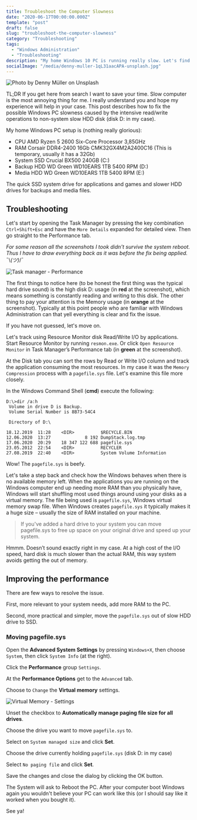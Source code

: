 ```yaml
---
title: Troubleshoot the Computer Slowness
date: "2020-06-17T00:00:00.000Z"
template: "post"
draft: false
slug: "troubleshoot-the-computer-slowness"
category: "Troubleshooting"
tags:
  - "Windows Administration"
  - "Troubleshooting"
description: "My home Windows 10 PC is running really slow. Let's find out what's going on. I'm going to share the troubleshooting approach that might be helpful."
socialImage: "/media/denny-muller-1qL31aacAPA-unsplash.jpg"
---
```

![Photo by Denny Müller on Unsplash](/media/denny-muller-1qL31aacAPA-unsplash.jpg)

TL;DR If you get here from search I want to save your time. Slow computer is the most annoying thing for me.
I really understand you and hope my experience will help in your case. This post describes how to fix the 
possible Windows PC slowness caused by the intensive read/write operations to non-system slow HDD disk (disk D: in my case). 

My home Windows PC setup is (nothing really glorious):

+ CPU AMD Ryzen 5 2600 Six-Core Processor 3,85GHz
+ RAM Corsair DDR4-2400 16Gb CMK32GX4M2A2400C16 (This is temporary, usually it has a 32Gb)
+ System SSD Crucial BX500 240GB (C:)
+ Backup HDD WD Green WD10EARS 1TB 5400 RPM (D:) 
+ Media HDD WD Green WD10EARS 1TB 5400 RPM (E:) 

The quick SSD system drive for applications and games and slower HDD drives for backups and media files.

## Troubleshooting

Let's start by opening the Task Manager by pressing the key combination `Ctrl+Shift+Esc` and have the `More Details` expanded for detailed view.
Then go straight to the Performance tab.

_For some reason all the screenshots I took didn't survive the system reboot. Thus I have to draw everything back as it was before the fix being applied._
¯\\_(ツ)_/¯

![Task manager - Performance](/media/Annotation_2020-06-18_004246.png)

The first things to notice here (to be honest the first thing was the typical hard drive sound) is the high disk D: usage (in **red** at the screenshot),
which means something is constantly reading and writing to this disk. 
The other thing to pay your attention is the Memory usage (in **orange** at the screenshot).
Typically at this point people who are familiar with Windows Administration can that yell everything is clear and fix the issue.

If you have not guessed, let's move on.

Let's track using Resource Monitor disk Read/Write I/O by applications.
Start Resource Monitor by running `resmon.exe`. Or click `Open Resource Monitor` in Task Manager’s Performance tab (in **green** at the screenshot).

At the Disk tab you can sort the rows by Read or Write I/O column and track the application consuming the most resources.
In my case it was the `Memory Compression` process with a `pagefile.sys` file. Let's examine this file more closely.

In the Windows Command Shell (**cmd**) execute the following:

```
D:\>dir /a:h
 Volume in drive D is Backup.
 Volume Serial Number is 8B73-54C4

 Directory of D:\

18.12.2019  11:28    <DIR>          $RECYCLE.BIN
12.06.2020  13:27             8 192 DumpStack.log.tmp
17.06.2020  20:29    18 347 122 688 pagefile.sys
23.05.2012  22:54    <DIR>          RECYCLER
27.08.2019  22:40    <DIR>          System Volume Information
```

Wow! The `pagefile.sys` is beefy. 

Let's take a step back and check how the Windows behaves when there is no available memory left.
When the applications you are running on the Windows computer end up needing more RAM than you physically have,
Windows will start shuffling most used things around using your disks as a virtual memory. 
The file being used is `pagefile.sys`, Windows virtual memory swap file.
When Windows creates `pagefile.sys` it typically makes it a huge size – usually the size of RAM installed on your machine. 

> If you've added a hard drive to your system you can move pagefile.sys to free up space on your original drive and speed up your system.

Hmmm. Doesn’t sound exactly right in my case.
At a high cost of the I/O speed, hard disk is much slower than the actual RAM, this way system avoids getting the out of memory.

## Improving the performance

There are few ways to resolve the issue.

First, more relevant to your system needs, add more RAM to the PC.

Second, more practical and simpler, move the `pagefile.sys` out of slow HDD drive to SSD.

### Moving pagefile.sys

Open the **Advanced System Settings** by pressing `Windows+X`, then choose `System`, then click `System Info` (at the right).

Click the **Performance** group `Settings`.

At the **Performance Options** get to the `Advanced` tab.

Choose to `Change` the **Virtual memory** settings.

![Virtual Memory - Settings](/media/Annotation_2020-06-18_004638.png)

Unset the checkbox to **Automatically manage paging file size for all drives**.

Choose the drive you want to move `pagefile.sys` to.

Select on `System managed size` and click **Set**.

Choose the drive currently holding `pagefile.sys` (disk D: in my case)

Select `No paging file` and click **Set**.

Save the changes and close the dialog by clicking the OK button.

The System will ask to Reboot the PC.
After your computer boot Windows again you wouldn't believe your PC can work like this (or I should say like it worked when you bought it).

See ya!
